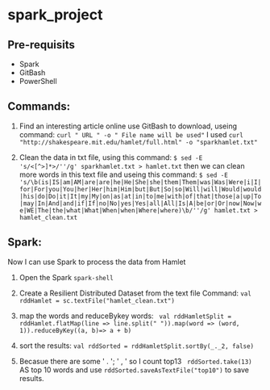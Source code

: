 # spark_project

## Pre-requisits
- Spark
- GitBash
- PowerShell

## Commands:

1. Find an interesting article online use GitBash to download, useing command: ``` curl " URL " -o " File name will be used" ``` I used ``` curl "http://shakespeare.mit.edu/hamlet/full.html" -o "sparkhamlet.txt" ```

2. Clean the data in txt file, using this command: 
``` $ sed -E 's/<[^>]*>/''/g' sparkhamlet.txt > hamlet.txt ``` then we can clean more words in this text file and useing this command: ``` $ sed -E 's/\b(is|IS|am|AM|are|are|he|He|She|she|them|Them|was|Was|Were|i|I|for|For|you|You|her|Her|him|Him|but|But|So|so|Will|will|Would|would|his|do|Do|it|It|my|My|on|as|at|in|to|me|with|of|that|those|a|up|To|may|In|And|and|if|If|no|No|yes|Yes|all|All|Is|A|be|or|Or|now|Now|we|WE|The|the|what|What|When|when|Where|where)\b/''/g' hamlet.txt > hamlet_clean.txt ```

## Spark:
Now I can use Spark to process the data from Hamlet

1. Open the Spark ``` spark-shell ```

2. Create a Resilient Distributed Dataset from the text file Command:
``` val rddHamlet = sc.textFile("hamlet_clean.txt") ```

3. map the words and reduceBykey words:
```  val rddHamletSplit = rddHamlet.flatMap(line => line.split(" ")).map(word => (word, 1)).reduceByKey((a, b)=> a + b) ```

4. sort the results: 
``` val rddSorted = rddHamletSplit.sortBy(_._2, false) ```

5. Becasue there are some ' . '; ' , ' so I count top13 ``` rddSorted.take(13)``` AS top 10 words and use ``` rddSorted.saveAsTextFile("top10") ``` to save results.

